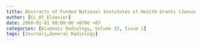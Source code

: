 ```yaml
---
title: Abstracts of Funded National Institutes of Health Grants (January)
author: [CL_AT_Elsevier]
date: 2008-01-01 00:00:00 +0700 +07
categories: [Academic Radiology, Volume 15, Issue 1]
tags: [Journals,General Radiology]
---
```


